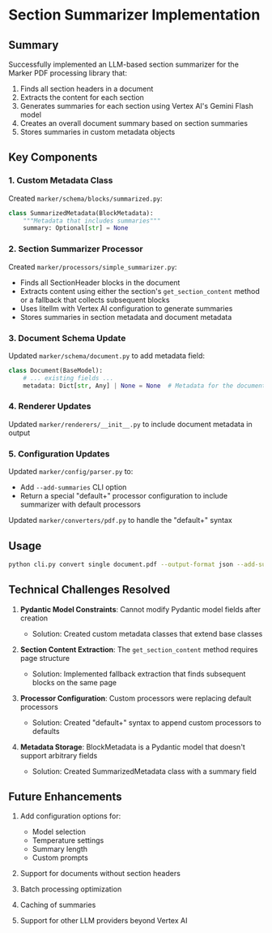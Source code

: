 # Section Summarizer Implementation

## Summary

Successfully implemented an LLM-based section summarizer for the Marker PDF processing library that:

1. Finds all section headers in a document
2. Extracts the content for each section
3. Generates summaries for each section using Vertex AI's Gemini Flash model
4. Creates an overall document summary based on section summaries
5. Stores summaries in custom metadata objects

## Key Components

### 1. Custom Metadata Class
Created `marker/schema/blocks/summarized.py`:
```python
class SummarizedMetadata(BlockMetadata):
    """Metadata that includes summaries"""
    summary: Optional[str] = None
```

### 2. Section Summarizer Processor
Created `marker/processors/simple_summarizer.py`:
- Finds all SectionHeader blocks in the document
- Extracts content using either the section's `get_section_content` method or a fallback that collects subsequent blocks
- Uses litellm with Vertex AI configuration to generate summaries
- Stores summaries in section metadata and document metadata

### 3. Document Schema Update
Updated `marker/schema/document.py` to add metadata field:
```python
class Document(BaseModel):
    # ... existing fields ...
    metadata: Dict[str, Any] | None = None  # Metadata for the document
```

### 4. Renderer Updates
Updated `marker/renderers/__init__.py` to include document metadata in output

### 5. Configuration Updates
Updated `marker/config/parser.py` to:
- Add `--add-summaries` CLI option
- Return a special "default+" processor configuration to include summarizer with default processors

Updated `marker/converters/pdf.py` to handle the "default+" syntax

## Usage

```bash
python cli.py convert single document.pdf --output-format json --add-summaries
```

## Technical Challenges Resolved

1. **Pydantic Model Constraints**: Cannot modify Pydantic model fields after creation
   - Solution: Created custom metadata classes that extend base classes

2. **Section Content Extraction**: The `get_section_content` method requires page structure
   - Solution: Implemented fallback extraction that finds subsequent blocks on the same page

3. **Processor Configuration**: Custom processors were replacing default processors
   - Solution: Created "default+" syntax to append custom processors to defaults

4. **Metadata Storage**: BlockMetadata is a Pydantic model that doesn't support arbitrary fields
   - Solution: Created SummarizedMetadata class with a summary field

## Future Enhancements

1. Add configuration options for:
   - Model selection
   - Temperature settings
   - Summary length
   - Custom prompts

2. Support for documents without section headers
3. Batch processing optimization
4. Caching of summaries
5. Support for other LLM providers beyond Vertex AI
